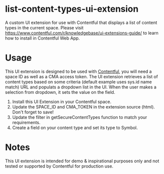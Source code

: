 # list-content-types-ui-extension
A custom UI extension for use with Contentful that displays a list of content types in the current space.
Please visit https://www.contentful.com/r/knowledgebase/ui-extensions-guide/ to learn how to install in Contentful Web App.

# Usage
This UI extension is designed to be used with [Contentful](http://www.contentful.com), you will need a space ID as well as a CMA access token. The UI extension retrieves a list of content types based on some criteria (default example uses sys.id name match) URL and populats a dropdown list in the UI. When the user makes a selection from dropdown, it sets the value on the field.

1. Install this UI Extension in your Contentful space.
2. Update the SPACE_ID and CMA_TOKEN in the extension source (html). Don't forget to save!
3. Update the filter in getSecureContentTypes function to match your requirements.
2. Create a field on your content type and set its type to Symbol.

# Notes
This UI extension is intended for demo & inspirational purposes only and not tested or supported by Contentful for production use.

